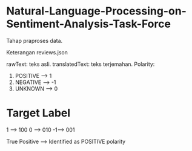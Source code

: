 # Natural-Language-Processing-on-Sentiment-Analysis-Task-Force
Tahap praproses data.

Keterangan reviews.json

rawText: teks asli.
translatedText: teks terjemahan.
Polarity:
  1. POSITIVE --> 1
  2. NEGATIVE --> -1
  3. UNKNOWN --> 0

# Target Label
  1 --> 100
  0 --> 010
  -1--> 001
  
True Positive --> Identified as POSITIVE polarity
